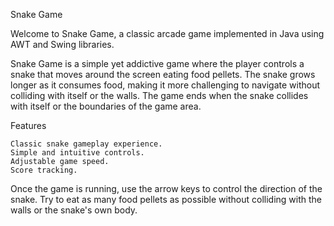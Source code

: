 Snake Game

Welcome to Snake Game, a classic arcade game implemented in Java using AWT and Swing libraries.

Snake Game is a simple yet addictive game where the player controls a snake that moves around the screen eating food pellets. The snake grows longer as it consumes food, making it more challenging to navigate without colliding with itself or the walls. The game ends when the snake collides with itself or the boundaries of the game area.

Features

    Classic snake gameplay experience.
    Simple and intuitive controls.
    Adjustable game speed.
    Score tracking.


 Once the game is running, use the arrow keys to control the direction of the snake. Try to eat as many food pellets as possible without colliding with the walls or the snake's own body.

    
